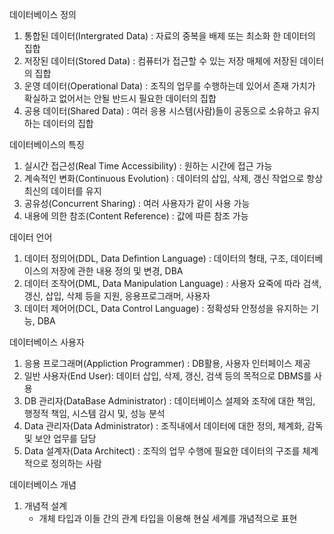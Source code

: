 데이터베이스 정의

1. 통합된 데이터(Intergrated Data) : 자료의 중복을 배제 또는 최소화 한 데이터의 집합
2. 저장된 데이터(Stored Data) : 컴퓨터가 접근할 수 있는 저장 매체에 저장된 데이터의 집합
3. 운영 데이터(Operational Data) : 조직의 업무를 수행하는데 있어서 존재 가치가 확실하고 없어서는 안될 반드시 필요한 데이터의 집합
4. 공용 데이터(Shared Data) : 여러 응용 시스템(사람)들이 공동으로 소유하고 유지하는 데이터의 집합

데이터베이스의 특징

1. 실시간 접근성(Real Time Accessibility) : 원하는 시간에 접근 가능
2. 계속적인 변화(Continuous Evolution) : 데이터의 삽입, 삭제, 갱신 작업으로 항상 최신의 데이터를 유지
3. 공유성(Concurrent Sharing) : 여러 사용자가 같이 사용 가능
4. 내용에 의한 참조(Content Reference) : 값에 따른 참조 가능

데이터 언어

1. 데이터 정의어(DDL, Data Defintion Language) : 데이터의 형태, 구조, 데이터베이스의 저장에 관한 내용 정의 및 변경, DBA
2. 데이터 조작어(DML, Data Manipulation Language) : 사용자 요죽에 따라 검색, 갱신, 삽입, 삭제 등을 지원, 응용프로그래머, 사용자
3. 데이터 제어어(DCL, Data Control Language) : 정확성돠 안정성을 유지하는 기능, DBA

데이터베이스 사용자

1. 응용 프로그래머(Appliction Programmer) : DB활용, 사용자 인터페이스 제공
2. 일반 사용자(End User): 데이터 삽입, 삭제, 갱신, 검색 등의 목적으로 DBMS를 사용
3. DB 관리자(DataBase Administrator) : 데이터베이스 설제와 조작에 대한 책임, 행정적 책임, 시스템 감시 및, 성능 분석
4. Data 관리자(Data Administrator) : 조직내에서 데이터에 대한 정의, 체계화, 감독 및 보안 업무를 담당
5. Data 설계자(Data Architect) : 조직의 업무 수행에 필요한 데이터의 구조를 체계적으로 정의하는 사람

데이터베이스 개념

1. 개념적 설계
   - 개체 타입과 이들 간의 관계 타입을 이용해 현실 세계를 개념적으로 표현